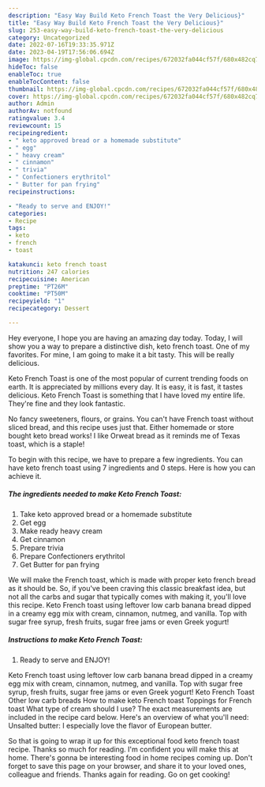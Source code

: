 ```yaml
---
description: "Easy Way Build Keto French Toast the Very Delicious}"
title: "Easy Way Build Keto French Toast the Very Delicious}"
slug: 253-easy-way-build-keto-french-toast-the-very-delicious
category: Uncategorized
date: 2022-07-16T19:33:35.971Z
date: 2023-04-19T17:56:06.694Z
image: https://img-global.cpcdn.com/recipes/672032fa044cf57f/680x482cq70/keto-french-toast-recipe-main-photo.jpg
hideToc: false
enableToc: true
enableTocContent: false
thumbnail: https://img-global.cpcdn.com/recipes/672032fa044cf57f/680x482cq70/keto-french-toast-recipe-main-photo.jpg
cover: https://img-global.cpcdn.com/recipes/672032fa044cf57f/680x482cq70/keto-french-toast-recipe-main-photo.jpg
author: Admin
authorAv: notfound
ratingvalue: 3.4
reviewcount: 15
recipeingredient:
- " keto approved bread or a homemade substitute"
- " egg"
- " heavy cream"
- " cinnamon"
- " trivia"
- " Confectioners erythritol"
- " Butter for pan frying"
recipeinstructions:

- "Ready to serve and ENJOY!"
categories:
- Recipe
tags:
- keto
- french
- toast

katakunci: keto french toast 
nutrition: 247 calories
recipecuisine: American
preptime: "PT26M"
cooktime: "PT50M"
recipeyield: "1"
recipecategory: Dessert

---
```



Hey everyone, I hope you are having an amazing day today. Today, I will show you a way to prepare a distinctive dish, keto french toast. One of my favorites. For mine, I am going to make it a bit tasty. This will be really delicious.

Keto French Toast is one of the most popular of current trending foods on earth. It is appreciated by millions every day. It is easy, it is fast, it tastes delicious. Keto French Toast is something that I have loved my entire life. They're fine and they look fantastic.

No fancy sweeteners, flours, or grains. You can&#39;t have French toast without sliced bread, and this recipe uses just that. Either homemade or store bought keto bread works! I like Orweat bread as it reminds me of Texas toast, which is a staple!


To begin with this recipe, we have to prepare a few ingredients. You can have keto french toast using 7 ingredients and 0 steps. Here is how you can achieve it.

<!--inarticleads1-->

##### The ingredients needed to make Keto French Toast:

1. Take  keto approved bread or a homemade substitute
1. Get  egg
1. Make ready  heavy cream
1. Get  cinnamon
1. Prepare  trivia
1. Prepare  Confectioners erythritol
1. Get  Butter for pan frying


We will make the French toast, which is made with proper keto french bread as it should be. So, if you&#39;ve been craving this classic breakfast idea, but not all the carbs and sugar that typically comes with making it, you&#39;ll love this recipe. Keto French toast using leftover low carb banana bread dipped in a creamy egg mix with cream, cinnamon, nutmeg, and vanilla. Top with sugar free syrup, fresh fruits, sugar free jams or even Greek yogurt! 

<!--inarticleads2-->

##### Instructions to make Keto French Toast:


1. Ready to serve and ENJOY!

Keto French toast using leftover low carb banana bread dipped in a creamy egg mix with cream, cinnamon, nutmeg, and vanilla. Top with sugar free syrup, fresh fruits, sugar free jams or even Greek yogurt! Keto French Toast Other low carb breads How to make keto French toast Toppings for French toast What type of cream should I use? The exact measurements are included in the recipe card below. Here&#39;s an overview of what you&#39;ll need: Unsalted butter: I especially love the flavor of European butter. 

So that is going to wrap it up for this exceptional food keto french toast recipe. Thanks so much for reading. I'm confident you will make this at home. There's gonna be interesting food in home recipes coming up. Don't forget to save this page on your browser, and share it to your loved ones, colleague and friends. Thanks again for reading. Go on get cooking!
